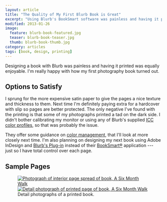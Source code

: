 ```yaml
---
layout: article
title: "The Quality of My First Blurb Book is Great"
excerpt: "Using Blurb's BookSmart software was painless and having it printed was equally enjoyable."
modified: 2013-01-26
image: 
  feature: blurb-book-featured.jpg
  teaser: blurb-book-teaser.jpg
  thumb: blurb-book-thumb.jpg
category: articles
tags: [book, design, printing]
---
```


Designing a book with Blurb was painless and having it printed was equally enjoyable. I'm really happy with how my first photography book turned out.

## Options to Satisfy

I sprung for the more expensive satin paper to give the pages a nice texture and thickness to them. Next time I'm definitely paying extra for a hardcover with slip so pages are better protected. The only negative I've found with the printing is that some of my photographs printed a tad on the dark side. I didn't bother calibrating my monitor or using any of Blurb's supplied [ICC color profiles](http://www.blurb.com/downloads/Blurb_ICC_Profile.icc), so that was probably the issue.

They offer some guidance on [color management](http://www.blurb.com/color-management), that I'll look at more closely next time. I'm also planning on designing my next book using Adobe InDesign and [Blurb's Plug-in](http://www.blurb.com/indesign-plugin) instead of their [BookSmart®](http://www.blurb.com/booksmart) application --- just so I have total control over each page.

## Sample Pages

<figure class="half">
	<a href="{{ site.url }}/images/six-month-walk-interior-1-1024.jpg" title="Photograph of interior page spread of book, A Six Month Walk"><img src="{{ site.url }}/images/six-month-walk-interior-1-320.jpg" alt="Photograph of interior page spread of book, A Six Month Walk" /></a>
	<a href="{{ site.url }}/images/six-month-walk-detail-print-1024.jpg" title="Detail photograph of printed page of book, A Six Month Walk"><img src="{{ site.url }}/images/six-month-walk-detail-print-320.jpg" alt="Detail photograph of printed page of book, A Six Month Walk" /></a>
	<figcaption>Detail photographs of a printed book.</figcaption>
</figure>